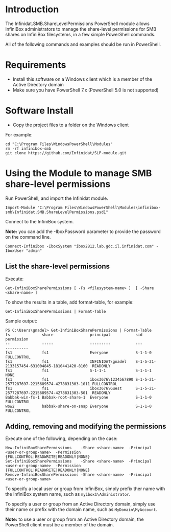 # Introduction

The Infinidat.SMB.ShareLevelPermissions PowerShell module allows InfiniBox administrators to manage the share-level permissions for SMB shares on InfiniBox filesystems, in a few simple PowerShell commands.

All of the following commands and examples should be run in PowerShell.

# Requirements

- Install this software on a Windows client which is a member of the Active Directory domain
- Make sure you have PowerShell 7.x (PowerShell 5.0 is not supported)

# Software Install

- Copy the project files to a folder on the Windows client

For example:
```
cd "C:\Program Files\WindowsPowerShell\Modules"
rm -rf infinibox-smb
git clone https://github.com/Infinidat/SLP-module.git
```

# Using the Module to manage SMB share-level permissions

Run PowerShell, and import the Infinidat module. 

```
Import-Module "C:\Program Files\WindowsPowerShell\Modules\infinibox-smb\Infinidat.SMB.ShareLevelPermissions.psd1"
```

Connect to the InfiniBox system.

**Note:** you can add the -IboxPassword parameter to provide the password on the command line.

```
Connect-Infinibox -IboxSystem "ibox2812.lab.gdc.il.infinidat.com" -IboxUser "admin"
```

## List the share-level permissions 

Execute:

```
Get-InfiniBoxSharePermissions [ -Fs <filesystem-name> ]  [ -Share <share-name> ]
```

To show the results in a table, add format-table, for example:

```
Get-InfiniBoxSharePermissions | Format-Table
```

Sample output:

```
PS C:\Users\gnadel> Get-InfiniBoxSharePermissions | Format-Table
fs              share                principal           sid                                            permission
--              -----                ---------           ---                                            ----------
fs1             fs1                  Everyone            S-1-1-0                                        FULLCONTROL
fs1             fs1                  INFINIDAT\gnadel    S-1-5-21-2133157454-631004845-1810441420-8160  READONLY
fs1             fs1                  S-1-1-1             S-1-1-1                                        NONE
fs1             fs1                  ibox3676\1234567890 S-1-5-21-2577287697-2215689574-4278831303-1011 FULLCONTROL
fs1             fs1                  ibox3676\Guest      S-1-5-21-2577287697-2215689574-4278831303-501  READONLY
Babbak-win-fs-1 Babbak-root-share-1  Everyone            S-1-1-0                                        FULLCONTROL
wow2            babbak-share-on-snap Everyone            S-1-1-0                                        FULLCONTROL
```

## Adding, removing and modifying the permissions

Execute one of the following, depending on the case:

```
New-InfiniBoxSharePermissions    -Share <share-name>  -Principal <user-or-group-name>  -Permission {FULLCONTROL|READWRITE|READONLY|NONE}
Set-InfiniBoxSharePermissions    -Share <share-name>  -Principal <user-or-group-name>  -Permission {FULLCONTROL|READWRITE|READONLY|NONE}
Remove-InfiniBoxSharePermissions -Share <share-name>  -Principal <user-or-group-name> 
```

To specify a local user or group from InfiniBox, simply prefix ther name with the InfiniBox system name, such as `myibox1\Administrator`.

To specify a user or group from an Active Directory domain, simply use their name or prefix with the domain name, such as `MyDomain\MyAccount`.

**Note:** to use a user or group from an Active Directory domain, the PowerShell client must be a member of the domain.

